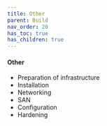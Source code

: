 ```yaml
---
title: Other
parent: Build
nav_order: 20
has_toc: true
has_children: true
---
```


#### Other

* Preparation of infrastructure
* Installation
* Networking
* SAN
* Configuration
* Hardening
